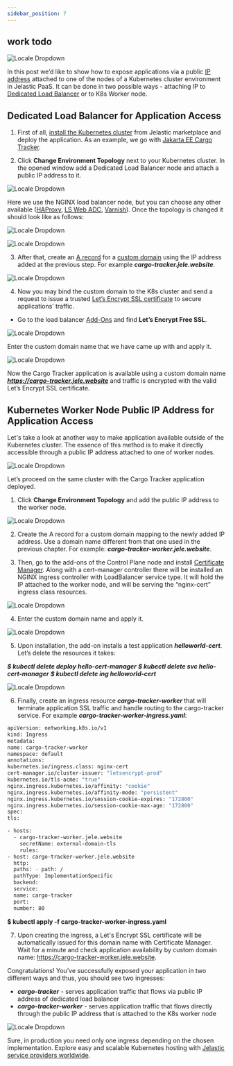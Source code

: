 ```yaml
---
sidebar_position: 7
---
```


## work todo

<div style={{
    display: 'grid',
    gridTemplateColumns: '0.7fr 1fr',
    gap: '10px'
}}>
<div>
<div style={{
    display: 'flex',
    alignItems: 'center',
    justifyContent: 'cetner',
}}>

![Locale Dropdown](./img/PublicIPforAccesstoKubernetes/image10-3-300x253.png)

</div>
</div>
<div>

In this post we’d like to show how to expose applications via a public [IP address](/docs/ApplicationSetting/External%20Access%20To%20Applications/Public%20IP) attached to one of the nodes of a Kubernetes cluster environment in Jelastic PaaS. It can be done in two possible ways - attaching IP to [Dedicated Load Balancer](/docs/Load%20Balancers/Load%20Balancing) or to K8s Worker node.

</div>
</div>

## Dedicated Load Balancer for Application Access

1. First of all, [install the Kubernetes cluster](https://cloudmydc.com/) from Jelastic marketplace and deploy the application. As an example, we go with [Jakarta EE Cargo Tracker](https://cloudmydc.com/).

2. Click **Change Environment Topology** next to your Kubernetes cluster. In the opened window add a Dedicated Load Balancer node and attach a public IP address to it.

<div style={{
    display:'flex',
    justifyContent: 'center',
    margin: '0 0 1rem 0'
}}>

![Locale Dropdown](./img/PublicIPforAccesstoKubernetes/image1-5-768x522.png)

</div>

Here we use the NGINX load balancer node, but you can choose any other available ([HAProxy](/docs/Load%20Balancers/HAProxy), [LS Web ADC](/docs/Load%20Balancers/LiteSpeed%20Web%20ADC), [Varnish](/docs/Load%20Balancers/Varnish)). Once the topology is changed it should look like as follows:

<div style={{
    display:'flex',
    justifyContent: 'center',
    margin: '0 0 1rem 0'
}}>

![Locale Dropdown](./img/PublicIPforAccesstoKubernetes/image4-3.png)

</div>

<div style={{
    display:'flex',
    justifyContent: 'center',
    margin: '0 0 1rem 0'
}}>

![Locale Dropdown](./img/PublicIPforAccesstoKubernetes/image9-3-768x392.png)

</div>

3. After that, create an [A record](/docs/ApplicationSetting/Domain%20Name%20Management/Custom%20Domain%20Name#how-to-configure-dns-record) for a [custom domain](/docs/ApplicationSetting/Domain%20Name%20Management/Custom%20Domain%20Name) using the IP address added at the previous step. For example **_cargo-tracker.jele.website_**.

<div style={{
    display:'flex',
    justifyContent: 'center',
    margin: '0 0 1rem 0'
}}>

![Locale Dropdown](./img/PublicIPforAccesstoKubernetes/image13-2-768x224.png)

</div>

4. Now you may bind the custom domain to the K8s cluster and send a request to issue a trusted [Let’s Encrypt SSL certificate](https://cloudmydc.com/) to secure applications’ traffic.

- Go to the load balancer [Add-Ons](/docs/Deployment%20Tools/Cloud%20Scripting%20&%20JPS/Marketplace) and find **Let’s Encrypt Free SSL**.

<div style={{
    display:'flex',
    justifyContent: 'center',
    margin: '0 0 1rem 0'
}}>

![Locale Dropdown](./img/PublicIPforAccesstoKubernetes/image6-4-768x667.png)

</div>

Enter the custom domain name that we have came up with and apply it.

<div style={{
    display:'flex',
    justifyContent: 'center',
    margin: '0 0 1rem 0'
}}>

![Locale Dropdown](./img/PublicIPforAccesstoKubernetes/image14-1.png)

</div>

Now the Cargo Tracker application is available using a custom domain name ***https://cargo-tracker.jele.website*** and traffic is encrypted with the valid Let’s Encrypt SSL certificate.

## Kubernetes Worker Node Public IP Address for Application Access

Let's take a look at another way to make application available outside of the Kubernetes cluster. The essence of this method is to make it directly accessible through a public IP address attached to one of worker nodes.

<div style={{
    display:'flex',
    justifyContent: 'center',
    margin: '0 0 1rem 0'
}}>

![Locale Dropdown](./img/PublicIPforAccesstoKubernetes/image3-4-768x510.png)

</div>

Let’s proceed on the same cluster with the Cargo Tracker application deployed.

1. Click **Change Environment Topology** and add the public IP address to the worker node.

<div style={{
    display:'flex',
    justifyContent: 'center',
    margin: '0 0 1rem 0'
}}>

![Locale Dropdown](./img/PublicIPforAccesstoKubernetes/image12-2.png)

</div>

2. Create the A record for a custom domain mapping to the newly added IP address. Use a domain name different from that one used in the previous chapter. For example: **_cargo-tracker-worker.jele.website_**.

3. Then, go to the add-ons of the Control Plane node and install [Certificate Manager](https://cert-manager.io/docs/). Along with a cert-manager controller there will be installed an NGINX ingress controller with LoadBalancer service type. It will hold the IP attached to the worker node, and will be serving the “nginx-cert” ingress class resources.

<div style={{
    display:'flex',
    justifyContent: 'center',
    margin: '0 0 1rem 0'
}}>

![Locale Dropdown](./img/PublicIPforAccesstoKubernetes/image5-4-768x701.png)

</div>

4. Enter the custom domain name and apply it.

<div style={{
    display:'flex',
    justifyContent: 'center',
    margin: '0 0 1rem 0'
}}>

![Locale Dropdown](./img/PublicIPforAccesstoKubernetes/image2-5.png)

</div>

5. Upon installation, the add-on installs a test application **_helloworld-cert_**. Let’s delete the resources it takes:

**_$ kubectl delete deploy hello-cert-manager_**
**_$ kubectl delete svc hello-cert-manager_**
**_$ kubectl delete ing helloworld-cert_**

<div style={{
    display:'flex',
    justifyContent: 'center',
    margin: '0 0 1rem 0'
}}>

![Locale Dropdown](./img/PublicIPforAccesstoKubernetes/image8-4.png)

</div>

6. Finally, create an ingress resource **_cargo-tracker-worker_** that will terminate application SSL traffic and handle routing to the cargo-tracker service. For example **_cargo-tracker-worker-ingress.yaml_**:

```bash
apiVersion: networking.k8s.io/v1
kind: Ingress
metadata:
name: cargo-tracker-worker
namespace: default
annotations:
kubernetes.io/ingress.class: nginx-cert
cert-manager.io/cluster-issuer: "letsencrypt-prod"
kubernetes.io/tls-acme: "true"
nginx.ingress.kubernetes.io/affinity: "cookie"
nginx.ingress.kubernetes.io/affinity-mode: "persistent"
nginx.ingress.kubernetes.io/session-cookie-expires: "172800"
nginx.ingress.kubernetes.io/session-cookie-max-age: "172800"
spec:
tls:

- hosts:
  - cargo-tracker-worker.jele.website
    secretName: external-domain-tls
    rules:
- host: cargo-tracker-worker.jele.website
  http:
  paths: - path: /
  pathType: ImplementationSpecific
  backend:
  service:
  name: cargo-tracker
  port:
  number: 80
```

**$ kubectl apply -f cargo-tracker-worker-ingress.yaml**

7. Upon creating the ingress, a Let's Encrypt SSL certificate will be automatically issued for this domain name with Certificate Manager. Wait for a minute and check application availability by custom domain name: https://cargo-tracker-worker.jele.website.

Congratulations! You’ve successfully exposed your application in two different ways and thus, you should see two ingresses:

- **_cargo-tracker_** - serves application traffic that flows via public IP address of dedicated load balancer
- **_cargo-tracker-worker_** - serves application traffic that flows directly through the public IP address that is attached to the K8s worker node

<div style={{
    display:'flex',
    justifyContent: 'center',
    margin: '0 0 1rem 0'
}}>

![Locale Dropdown](./img/PublicIPforAccesstoKubernetes/image11-3.png)

</div>

Sure, in production you need only one ingress depending on the chosen implementation. Explore easy and scalable Kubernetes hosting with [Jelastic service providers worldwide](https://cloudmydc.com/).
